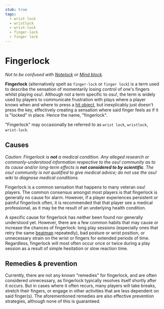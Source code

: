 ```yaml
---
stub: true
tags:
  - wrist lock
  - wristlock
  - wrist-lock
  - finger-lock
  - finger lock
---
```


# Fingerlock

*Not to be confused with [Notelock](/wiki/Gameplay/Notelock) or [Mind block](/wiki/Gameplay/Mind_block).*

**Fingerlock** (alternatively spelt as `finger-lock` or `finger lock`) is a term used to describe the sensation of momentarily losing control of one's fingers whilst playing osu!. Although not a term specific to osu!, the term is widely used by players to communicate frustration with plays where a player knows when and where to press a [hit object](/wiki/Hit_object), but inexplicably just doesn't press the key, effectively creating a sensation where said finger feels as if it is "locked" in place. Hence the name, "fingerlock".

"Fingerlock" may occasionally be referred to as `wrist lock`, `wristlock`, `wrist-lock`.

## Causes

*Caution: Fingerlock is **not** a medical condition. Any alleged research or commonly-understood information respective to the osu! community as to its cause and/or long-term effects is **not considered to by scientific**. The osu! community is not qualified to give medical advice; do not use the osu! wiki to diagnose medical conditions.*

Fingerlock is a common sensation that happens to many veteran osu! players. The common consensus amongst most players is that fingerlock is generally no cause for alarm. However, if a player experiences persistent or painful fingerlock often, it is recommended that that player see a medical professional, as it may be the result of an underlying health condition.

A specific cause for fingerlock has neither been found nor generally understood yet. However, there are a few common habits that may cause or increase the chances of fingerlock: long play sessions (especially ones that retry the same [beatmap](/wiki/Beatmap) repeatedly), bad posture or wrist position, or unnecessary strain on the wrist or fingers for extended periods of time. Regardless, fingerlock will most often occur once or twice during a play session as a result of simple hesitation or slow reaction time.

## Remedies & prevention

Currently, there are not any known "remedies" for fingerlock, and are often considered unnecessary, as fingerlock typically resolves itself shortly after it occurs. But in cases where it often recurs, many players will take breaks, stretch their fingers, or engage in other activities that are less dependent on said finger(s). The aforementioned remedies are also effective prevention strategies, although none of this is guaranteed.

